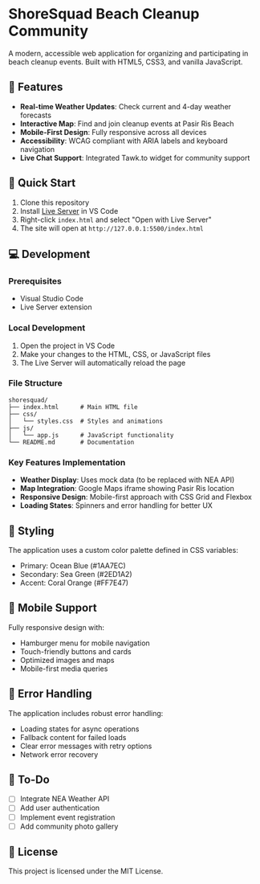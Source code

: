 # ShoreSquad Beach Cleanup Community

A modern, accessible web application for organizing and participating in beach cleanup events. Built with HTML5, CSS3, and vanilla JavaScript.

## 🌊 Features

- **Real-time Weather Updates**: Check current and 4-day weather forecasts
- **Interactive Map**: Find and join cleanup events at Pasir Ris Beach
- **Mobile-First Design**: Fully responsive across all devices
- **Accessibility**: WCAG compliant with ARIA labels and keyboard navigation
- **Live Chat Support**: Integrated Tawk.to widget for community support

## 🚀 Quick Start

1. Clone this repository
2. Install [Live Server](https://marketplace.visualstudio.com/items?itemName=ritwickdey.LiveServer) in VS Code
3. Right-click `index.html` and select "Open with Live Server"
4. The site will open at `http://127.0.0.1:5500/index.html`

## 💻 Development

### Prerequisites
- Visual Studio Code
- Live Server extension

### Local Development
1. Open the project in VS Code
2. Make your changes to the HTML, CSS, or JavaScript files
3. The Live Server will automatically reload the page

### File Structure
```
shoresquad/
├── index.html      # Main HTML file
├── css/
│   └── styles.css  # Styles and animations
├── js/
│   └── app.js      # JavaScript functionality
└── README.md       # Documentation
```

### Key Features Implementation
- **Weather Display**: Uses mock data (to be replaced with NEA API)
- **Map Integration**: Google Maps iframe showing Pasir Ris location
- **Responsive Design**: Mobile-first approach with CSS Grid and Flexbox
- **Loading States**: Spinners and error handling for better UX

## 🎨 Styling

The application uses a custom color palette defined in CSS variables:
- Primary: Ocean Blue (#1AA7EC)
- Secondary: Sea Green (#2ED1A2)
- Accent: Coral Orange (#FF7E47)

## 📱 Mobile Support

Fully responsive design with:
- Hamburger menu for mobile navigation
- Touch-friendly buttons and cards
- Optimized images and maps
- Mobile-first media queries

## 🔧 Error Handling

The application includes robust error handling:
- Loading states for async operations
- Fallback content for failed loads
- Clear error messages with retry options
- Network error recovery

## 📝 To-Do
- [ ] Integrate NEA Weather API
- [ ] Add user authentication
- [ ] Implement event registration
- [ ] Add community photo gallery

## 📄 License

This project is licensed under the MIT License.
